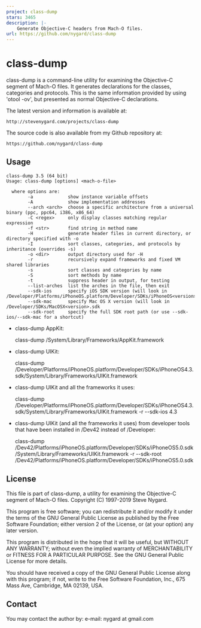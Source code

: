 ```yaml
---
project: class-dump
stars: 3465
description: |-
    Generate Objective-C headers from Mach-O files.
url: https://github.com/nygard/class-dump
---
```


class-dump
==========

class-dump is a command-line utility for examining the Objective-C
segment of Mach-O files.  It generates declarations for the classes,
categories and protocols.  This is the same information provided by
using 'otool -ov', but presented as normal Objective-C declarations.

The latest version and information is available at:

    http://stevenygard.com/projects/class-dump

The source code is also available from my Github repository at:

    https://github.com/nygard/class-dump

Usage
-----

    class-dump 3.5 (64 bit)
    Usage: class-dump [options] <mach-o-file>

      where options are:
            -a             show instance variable offsets
            -A             show implementation addresses
            --arch <arch>  choose a specific architecture from a universal binary (ppc, ppc64, i386, x86_64)
            -C <regex>     only display classes matching regular expression
            -f <str>       find string in method name
            -H             generate header files in current directory, or directory specified with -o
            -I             sort classes, categories, and protocols by inheritance (overrides -s)
            -o <dir>       output directory used for -H
            -r             recursively expand frameworks and fixed VM shared libraries
            -s             sort classes and categories by name
            -S             sort methods by name
            -t             suppress header in output, for testing
            --list-arches  list the arches in the file, then exit
            --sdk-ios      specify iOS SDK version (will look in /Developer/Platforms/iPhoneOS.platform/Developer/SDKs/iPhoneOS<version>.sdk
            --sdk-mac      specify Mac OS X version (will look in /Developer/SDKs/MacOSX<version>.sdk
            --sdk-root     specify the full SDK root path (or use --sdk-ios/--sdk-mac for a shortcut)

- class-dump AppKit:

    class-dump /System/Library/Frameworks/AppKit.framework

- class-dump UIKit:

    class-dump /Developer/Platforms/iPhoneOS.platform/Developer/SDKs/iPhoneOS4.3.sdk/System/Library/Frameworks/UIKit.framework

- class-dump UIKit and all the frameworks it uses:

    class-dump /Developer/Platforms/iPhoneOS.platform/Developer/SDKs/iPhoneOS4.3.sdk/System/Library/Frameworks/UIKit.framework -r --sdk-ios 4.3

- class-dump UIKit (and all the frameworks it uses) from developer tools that have been installed in /Dev42 instead of /Developer:

    class-dump /Dev42/Platforms/iPhoneOS.platform/Developer/SDKs/iPhoneOS5.0.sdk/System/Library/Frameworks/UIKit.framework -r --sdk-root /Dev42/Platforms/iPhoneOS.platform/Developer/SDKs/iPhoneOS5.0.sdk


License
-------

This file is part of class-dump, a utility for examining the
Objective-C segment of Mach-O files.
Copyright (C) 1997-2019 Steve Nygard.

This program is free software; you can redistribute it and/or modify
it under the terms of the GNU General Public License as published by
the Free Software Foundation; either version 2 of the License, or
(at your option) any later version.

This program is distributed in the hope that it will be useful,
but WITHOUT ANY WARRANTY; without even the implied warranty of
MERCHANTABILITY or FITNESS FOR A PARTICULAR PURPOSE.  See the
GNU General Public License for more details.

You should have received a copy of the GNU General Public License
along with this program; if not, write to the Free Software
Foundation, Inc., 675 Mass Ave, Cambridge, MA 02139, USA.

Contact
-------

You may contact the author by:
   e-mail:  nygard at gmail.com

